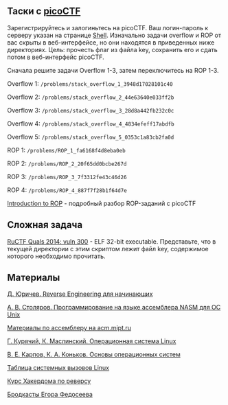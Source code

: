 Таски с [picoCTF](https://picoctf.com/)
---------------------------------------

Зарегистрируйтесь и залогиньтесь на picoCTF. Ваш логин-пароль к серверу указан на странице [Shell](https://picoctf.com/webshell).
Изначально задачи overflow и ROP от вас скрыты в веб-интерфейсе, но они находятся в приведенных ниже директориях.
Цель: прочесть флаг из файла key, сохранить его и сдать потом в веб-интерфейс picoCTF.

Сначала решите задачи Overflow 1-3, затем переключитесь на ROP 1-3.

Overflow 1: `/problems/stack_overflow_1_3948d17028101c40`

Overflow 2: `/problems/stack_overflow_2_44e63640e033ff2b`

Overflow 3: `/problems/stack_overflow_3_28d8a442fb232c0c`

Overflow 4: `/problems/stack_overflow_4_4834efeff17abdfb`

Overflow 5: `/problems/stack_overflow_5_0353c1a83cb2fa0d`

ROP 1: `/problems/ROP_1_fa6168f4d8eba0eb`

ROP 2: `/problems/ROP_2_20f65dd0bcbe267d`

ROP 3: `/problems/ROP_3_7f3312fe43c46d26`

ROP 4: `/problems/ROP_4_887f7f28b1f64d7e`

[Introduction to ROP](http://codearcana.com/posts/2013/05/28/introduction-to-return-oriented-programming-rop.html) - подробный разбор ROP-заданий с picoCTF


Сложная задача
--------------

[RuCTF Quals 2014: vuln 300](posts) - ELF 32-bit executable. Представьте, что в текущей директории с этим скриптом лежит файл key,
содержимое которого необходимо прочитать.


Материалы
---------

[Д. Юричев. Reverse Engineering для начинающих](http://yurichev.com/writings/RE_for_beginners-ru.pdf)

[А. В. Столяров. Программирование на языке ассемблера NASM для ОС Unix](http://www.stolyarov.info/books/pdf/nasm_unix.pdf)

[Материалы по ассемблеру на acm.mipt.ru](http://acm.mipt.ru/twiki/bin/view/Asm/WebHome)

[Г. Курячий, К. Маслинский. Операционная система Linux](http://docs.altlinux.org/books/altlibrary-linuxintro2.pdf)

[В. Е. Карпов, К. А. Коньков. Основы операционных систем](http://lib.mipt.ru/book/265926/Karpov-VE-Konkov-KA-Osnovy-operatsionnyh-sistem-Kurs-lektsii-Uchebnoe-posobie.djvu)

[Таблица системных вызовов Linux](http://syscalls.kernelgrok.com/)

[Курс Хакердома по реверсу](http://reverse.binchewer.org/2013/)

[Бродкасты Егора Федосеева](http://www.twitch.tv/binchewer/profile/pastBroadcasts)
